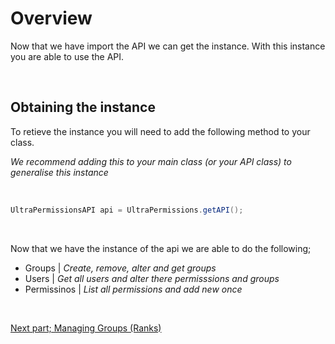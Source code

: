 # Overview
Now that we have import the API we can get the instance. With this instance you are able to use the API.

<br>

## Obtaining the instance
To retieve the instance you will need to add the following method to your class.

*We recommend adding this to your main class (or your API class) to generalise this instance*

<br>

```java
UltraPermissionsAPI api = UltraPermissions.getAPI();
```

<br>

Now that we have the instance of the api we are able to do the following;
  - Groups | *Create, remove, alter and get groups*
  - Users | *Get all users and alter there permisssions and groups*
  - Permissinos | *List all permissions and add new once*

<br>

[Next part; Managing Groups (Ranks)](./groups)
